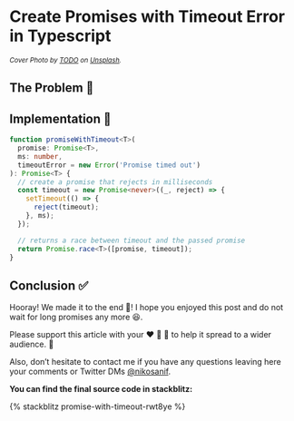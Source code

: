 # Create Promises with Timeout Error in Typescript

<sup>_Cover Photo by [TODO](TODO) on [Unsplash](https://unsplash.com/)._</sup>

## The Problem :thinking:

## Implementation :rocket:

```ts
function promiseWithTimeout<T>(
  promise: Promise<T>,
  ms: number,
  timeoutError = new Error('Promise timed out')
): Promise<T> {
  // create a promise that rejects in milliseconds
  const timeout = new Promise<never>((_, reject) => {
    setTimeout(() => {
      reject(timeout);
    }, ms);
  });

  // returns a race between timeout and the passed promise
  return Promise.race<T>([promise, timeout]);
}
```

## Conclusion :white_check_mark:

Hooray! We made it to the end :raised_hands:! I hope you enjoyed this post and do not wait for long promises any more :laughing:.

Please support this article with your :heart: :unicorn: :bookmark: to help it spread to a wider audience. :pray:

Also, don’t hesitate to contact me if you have any questions leaving here your comments or Twitter DMs [@nikosanif](https://twitter.com/nikosanif).

**You can find the final source code in stackblitz:**

<!-- custom tag to embed stackblitz -->
<!-- https://stackblitz.com/edit/promise-with-timeout-rwt8ye -->

{% stackblitz promise-with-timeout-rwt8ye %}
